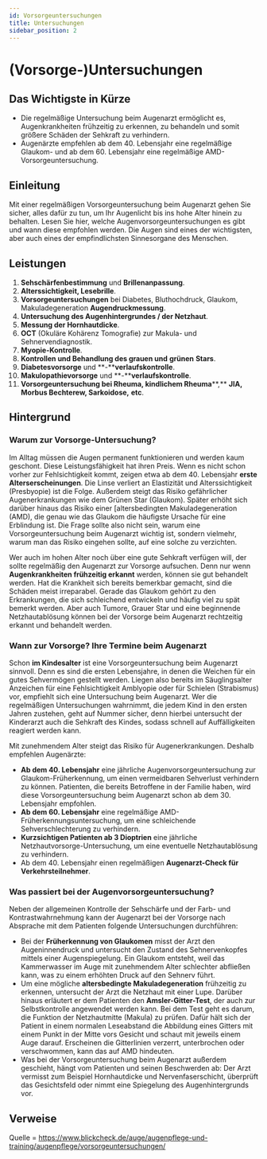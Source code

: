 ```yaml
---
id: Vorsorgeuntersuchungen
title: Untersuchungen
sidebar_position: 2
---
```


# (Vorsorge-)Untersuchungen

## Das Wichtigste in Kürze

- Die regelmäßige Untersuchung beim Augenarzt ermöglicht es, Augenkrankheiten frühzeitig zu erkennen, zu behandeln und somit größere Schäden der Sehkraft zu verhindern.
- Augenärzte empfehlen ab dem 40. Lebensjahr eine regelmäßige Glaukom- und ab dem 60. Lebensjahr eine regelmäßige AMD-Vorsorgeuntersuchung.



## Einleitung 

Mit einer regelmäßigen Vorsorgeuntersuchung beim Augenarzt gehen Sie sicher, alles dafür zu tun, um Ihr Augenlicht bis ins hohe Alter hinein zu behalten. Lesen Sie hier, welche  Augenvorsorgeuntersuchungen es gibt und wann diese empfohlen werden. Die Augen sind eines der wichtigsten, aber auch eines der empfindlichsten Sinnesorgane des Menschen. 



## Leistungen

1. **Sehschärfenbestimmung** und **Brillenanpassung**.
2. **Alterssichtigkeit, Lesebrille**.
3. **Vorsorgeuntersuchungen** bei Diabetes, Bluthochdruck, Glaukom, Makuladegeneration **Augendruckmessung**.
4. **Untersuchung des Augenhintergrundes / der Netzhaut**.
5. **Messung der Hornhautdicke**.
6. **OCT** (Okuläre Kohärenz Tomografie) zur Makula- und Sehnervendiagnostik.
7. **Myopie-Kontrolle**.
8. **Kontrollen und Behandlung des grauen und** **grünen** **Stars**.
9. **Diabetesvorsorge** und **-****verlaufskontrolle**.
10. **Makulopathievorsorge** und **-****verlaufskontrolle**.
11. **Vorsorgeuntersuchung bei Rheuma, kindlichem Rheuma****,** **JIA, Morbus Bechterew, Sarkoidose,** **etc**.



## Hintergrund

### Warum zur Vorsorge-Untersuchung?

Im Alltag müssen die Augen permanent funktionieren und werden kaum geschont. Diese  Leistungsfähigkeit hat ihren Preis. Wenn es nicht schon vorher zur Fehlsichtigkeit kommt, zeigen etwa ab dem 40. Lebensjahr **erste Alterserscheinungen**. Die Linse verliert an Elastizität und Alterssichtigkeit (Presbyopie) ist die Folge. Außerdem steigt das Risiko gefährlicher Augenerkrankungen wie dem Grünen Star (Glaukom). Später erhöht sich darüber hinaus das Risiko einer [altersbedingten Makuladegeneration (AMD), die genau wie das Glaukom die häufigste Ursache für eine  Erblindung ist. Die Frage sollte also nicht sein, warum eine  Vorsorgeuntersuchung beim Augenarzt wichtig ist, sondern vielmehr, warum man das Risiko eingehen sollte, auf eine solche zu verzichten.

Wer auch im hohen Alter noch über eine gute Sehkraft verfügen will, der sollte regelmäßig den Augenarzt zur Vorsorge aufsuchen. Denn nur  wenn **Augenkrankheiten frühzeitig erkannt** werden, können sie gut behandelt werden. Hat die Krankheit sich bereits bemerkbar gemacht, sind die Schäden meist irreparabel. Gerade das Glaukom gehört zu den Erkrankungen, die sich schleichend entwickeln und häufig viel zu spät bemerkt werden. Aber auch Tumore, Grauer Star und eine beginnende Netzhautablösung können bei der Vorsorge beim Augenarzt rechtzeitig erkannt und behandelt werden.



### Wann zur Vorsorge? Ihre Termine beim Augenarzt

Schon **im Kindesalter** ist eine Vorsorgeuntersuchung beim Augenarzt sinnvoll. Denn es sind die ersten Lebensjahre, in denen die Weichen für ein gutes Sehvermögen gestellt werden. Liegen also  bereits im Säuglingsalter Anzeichen für eine Fehlsichtigkeit Amblyopie oder für Schielen (Strabismus) vor, empfiehlt sich eine Untersuchung beim Augenarzt. Wer die regelmäßigen Untersuchungen wahrnimmt, die jedem Kind in den ersten Jahren zustehen, geht auf Nummer sicher, denn hierbei untersucht der Kinderarzt auch die Sehkraft des Kindes, sodass schnell auf Auffälligkeiten reagiert werden kann.

Mit zunehmendem Alter steigt das Risiko für Augenerkrankungen. Deshalb empfehlen Augenärzte:

- **Ab dem 40. Lebensjahr** eine jährliche Augenvorsorgeuntersuchung zur Glaukom-Früherkennung, um einen  vermeidbaren Sehverlust verhindern zu können. Patienten, die bereits Betroffene in der Familie haben, wird diese Vorsorgeuntersuchung beim Augenarzt schon ab dem 30. Lebensjahr empfohlen.
- **Ab dem 60. Lebensjahr** eine regelmäßige AMD-Früherkennungsuntersuchung, um eine schleichende Sehverschlechterung zu verhindern.
- **Kurzsichtigen Patienten ab 3 Dioptrien** eine jährliche Netzhautvorsorge-Untersuchung, um eine eventuelle Netzhautablösung zu verhindern.
- Ab dem 40. Lebensjahr einen regelmäßigen **Augenarzt-Check für Verkehrsteilnehmer**.



### Was passiert bei der Augenvorsorgeuntersuchung?

Neben der allgemeinen Kontrolle der Sehschärfe und der Farb- und  Kontrastwahrnehmung kann der Augenarzt bei der Vorsorge nach Absprache  mit dem Patienten folgende Untersuchungen durchführen:

- Bei der **Früherkennung von Glaukomen** misst der Arzt  den Augeninnendruck und untersucht den Zustand des Sehnervenkopfes  mittels einer Augenspiegelung. Ein Glaukom entsteht, weil das  Kammerwasser im Auge mit zunehmendem Alter schlechter abfließen kann,  was zu einem erhöhten Druck auf den Sehnerv führt.
- Um eine mögliche **altersbedingte Makuladegeneration** frühzeitig zu erkennen, untersucht der Arzt die Netzhaut mit einer Lupe. Darüber hinaus erläutert er dem Patienten den **Amsler-Gitter-Test**, der auch zur Selbstkontrolle angewendet werden kann. Bei dem Test geht  es darum, die Funktion der Netzhautmitte (Makula) zu prüfen. Dafür hält  sich der Patient in einem normalen Leseabstand die Abbildung eines  Gitters mit einem Punkt in der Mitte vors Gesicht und schaut mit jeweils einem Auge darauf. Erscheinen die Gitterlinien verzerrt, unterbrochen  oder verschwommen, kann das auf AMD hindeuten.
- Was bei der Vorsorgeuntersuchung beim Augenarzt außerdem geschieht,  hängt vom Patienten und seinen Beschwerden ab: Der Arzt vermisst zum  Beispiel Hornhautdicke und Nervenfaserschicht, überprüft das  Gesichtsfeld oder nimmt eine Spiegelung des Augenhintergrunds vor.

## Verweise

Quelle = https://www.blickcheck.de/auge/augenpflege-und-training/augenpflege/vorsorgeuntersuchungen/ 

